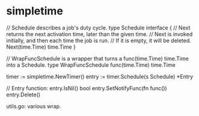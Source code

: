 # simpletime

// Schedule describes a job's duty cycle.
type Schedule interface {
	// Next returns the next activation time, later than the given time.
	// Next is invoked initially, and then each time the job is run.
	// If it is empty, it will be deleted.
	Next(time.Time) time.Time
}

// WrapFuncSchedule is a wrapper that turns a func(time.Time) time.Time into a Schedule.
type WrapFuncSchedule func(time.Time) time.Time

timer := simpletime.NewTimer()
entry := timer.Schedule(s Schedule) *Entry

// Entry function:
entry.IsNil() bool
entry.SetNotifyFunc(fn func())
entry.Delete()

utils.go: various wrap.
